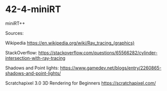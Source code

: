 # 42-4-miniRT
miniRT++

Sources:

Wikipedia
https://en.wikipedia.org/wiki/Ray_tracing_(graphics)

StackOverflow:
https://stackoverflow.com/questions/65566282/cylinder-intersection-with-ray-tracing

Shadows and Point lights:
https://www.gamedev.net/blogs/entry/2260865-shadows-and-point-lights/

Scratchapixel 3.0
3D Rendering for Beginners
https://scratchapixel.com/
